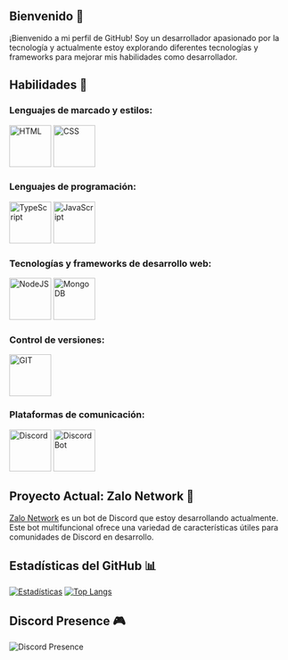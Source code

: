 ## Bienvenido 🖖
¡Bienvenido a mi perfil de GitHub! Soy un desarrollador apasionado por la tecnología y actualmente estoy explorando diferentes tecnologías y frameworks para mejorar mis habilidades como desarrollador.

## Habilidades 🚀

### Lenguajes de marcado y estilos:
<img src="https://i.imgur.com/Y7i6RvR.jpg" alt="HTML" width="75"/> <img src="https://i.imgur.com/pPEvpDx.jpg" alt="CSS" width="75"/>

### Lenguajes de programación:
<img src="https://i.imgur.com/QBVX3Ry.jpg" alt="TypeScript" width="75"/> <img src="https://i.imgur.com/ZyabsBQ.jpg" alt="JavaScript" width="75"/>

### Tecnologías y frameworks de desarrollo web:
<img src="https://i.imgur.com/1Ba9lE8.jpg" alt="NodeJS" width="75"/> <img src="https://i.imgur.com/4lFqcpD.jpg" alt="MongoDB" width="75"/>

### Control de versiones:
<img src="https://i.imgur.com/M0U0NzW.jpg" alt="GIT" width="75"/>

### Plataformas de comunicación:
<img src="https://i.imgur.com/e7XaR5X.jpg" alt="Discord" width="75"/> <img src="https://i.imgur.com/nRCT4wR.jpg" alt="DiscordBot" width="75"/>

## Proyecto Actual: Zalo Network 🤖

[Zalo Network](https://github.com/zalonetwork) es un bot de Discord que estoy desarrollando actualmente. Este bot multifuncional ofrece una variedad de características útiles para comunidades de Discord en desarrollo.



## Estadísticas del GitHub 📊

[![Estadísticas](https://github-readme-stats.vercel.app/api?username=yuhjak25&show_icons=true&theme=dark&hide_border=true)](https://github.com/yuhjak25) [![Top Langs](https://github-readme-stats.vercel.app/api/top-langs/?username=yuhjak25&layout=compact&theme=dark&hide_border=true)](https://github.com/yuhjak25)

## Discord Presence 🎮

![Discord Presence](https://lanyard-profile-readme.vercel.app/api/1211695322720501820)


